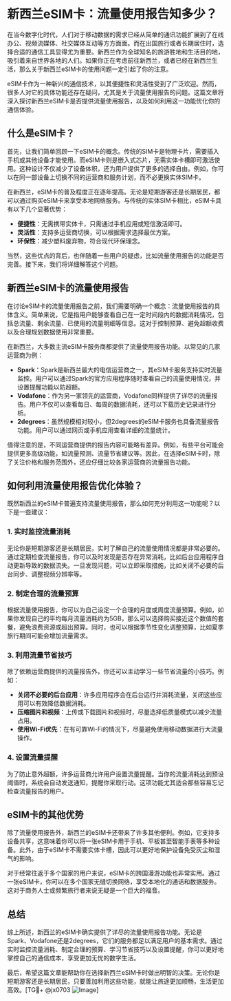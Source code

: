 # 新西兰eSIM卡：流量使用报告知多少？

在当今数字化时代，人们对于移动数据的需求已经从简单的通讯功能扩展到了在线办公、视频流媒体、社交媒体互动等方方面面。而在出国旅行或者长期居住时，选择合适的通信工具显得尤为重要。新西兰作为全球知名的旅游胜地和生活目的地，吸引着来自世界各地的人们。如果你正在考虑前往新西兰，或者已经在新西兰生活，那么关于新西兰eSIM卡的使用问题一定引起了你的注意。

eSIM卡作为一种新兴的通信技术，以其便捷性和灵活性受到了广泛欢迎。然而，很多人对它的具体功能还存在疑问，尤其是关于流量使用报告的问题。这篇文章将深入探讨新西兰eSIM卡是否提供流量使用报告，以及如何利用这一功能优化你的通信体验。

## 什么是eSIM卡？

首先，让我们简单回顾一下eSIM卡的概念。传统的SIM卡是物理卡片，需要插入手机或其他设备才能使用。而eSIM卡则是嵌入式芯片，无需实体卡槽即可激活使用。这种设计不仅减少了设备体积，还为用户提供了更多的选择自由。例如，你可以在同一部设备上切换不同的运营商和服务计划，而不必更换实体SIM卡。

在新西兰，eSIM卡的普及程度正在逐年提高。无论是短期游客还是长期居民，都可以通过购买eSIM卡来享受本地网络服务。与传统的实体SIM卡相比，eSIM卡具有以下几个显著优势：

- **便捷性**：无需携带实体卡，只需通过手机应用或短信激活即可。
- **灵活性**：支持多运营商切换，可以根据需求选择最优方案。
- **环保性**：减少塑料废弃物，符合现代环保理念。

当然，这些优点的背后，也伴随着一些用户的疑虑，比如流量使用报告的功能是否完善。接下来，我们将详细解答这个问题。

## 新西兰eSIM卡的流量使用报告

在讨论eSIM卡的流量使用报告之前，我们需要明确一个概念：流量使用报告的具体含义。简单来说，它是指用户能够查看自己在一定时间段内的数据消耗情况，包括总流量、剩余流量、已使用的流量明细等信息。这对于控制预算、避免超额收费以及合理规划数据使用非常重要。

在新西兰，大多数主流eSIM卡服务商都提供了流量使用报告功能。以常见的几家运营商为例：

- **Spark**：Spark是新西兰最大的电信运营商之一，其eSIM卡服务支持实时流量监控。用户可以通过Spark的官方应用程序随时查看自己的流量使用情况，并设置提醒功能以防超额。
- **Vodafone**：作为另一家领先的运营商，Vodafone同样提供了详尽的流量报告。用户不仅可以查看每日、每周的数据消耗，还可以下载历史记录进行分析。
- **2degrees**：虽然规模相对较小，但2degrees的eSIM卡服务也具备流量报告功能。用户可以通过网页或手机应用查看详细的流量统计。

值得注意的是，不同运营商提供的报告内容可能略有差异。例如，有些平台可能会提供更多高级功能，如流量预测、流量节省建议等。因此，在选择eSIM卡时，除了关注价格和服务范围外，还应仔细比较各家运营商的流量报告功能。

## 如何利用流量使用报告优化体验？

既然新西兰的eSIM卡普遍支持流量使用报告，那么如何充分利用这一功能呢？以下是一些建议：

### 1. **实时监控流量消耗**

无论你是短期游客还是长期居民，实时了解自己的流量使用情况都是非常必要的。通过定期检查流量报告，你可以及时发现是否存在异常消耗，比如后台应用程序自动更新导致的数据流失。一旦发现问题，可以立即采取措施，比如关闭不必要的后台同步、调整视频分辨率等。

### 2. **制定合理的流量预算**

根据流量使用报告，你可以为自己设定一个合理的月度或周度流量预算。例如，如果你发现自己的平均每月流量消耗约为5GB，那么可以选择购买接近这个数值的套餐，避免浪费资源或超出预算。同时，也可以根据季节性变化调整预算，比如夏季旅行期间可能会增加流量需求。

### 3. **利用流量节省技巧**

除了依赖运营商提供的流量报告外，你还可以主动学习一些节省流量的小技巧。例如：

- **关闭不必要的后台应用**：许多应用程序会在后台运行并消耗流量，关闭这些应用可以有效降低数据消耗。
- **压缩图片和视频**：上传或下载图片和视频时，尽量选择低质量模式以减少流量占用。
- **使用Wi-Fi优先**：在有可靠Wi-Fi的情况下，尽量避免使用移动数据进行大流量操作。

### 4. **设置流量提醒**

为了防止意外超额，许多运营商允许用户设置流量提醒。当你的流量消耗达到预设阈值时，系统会自动发送通知，提醒你采取行动。这项功能尤其适合那些容易忘记检查流量报告的用户。

## eSIM卡的其他优势

除了流量使用报告外，新西兰的eSIM卡还带来了许多其他便利。例如，它支持多设备共享，这意味着你可以将一张eSIM卡用于手机、平板甚至智能手表等多种设备。此外，由于eSIM卡不需要实体卡槽，因此可以更好地保护设备免受灰尘和湿气的影响。

对于经常往返于多个国家的用户来说，eSIM卡的跨国漫游功能也非常实用。通过一张eSIM卡，你可以在多个国家无缝切换网络，享受本地化的通话和数据服务。这对于商务人士或频繁旅行者来说无疑是一个巨大的福音。

## 总结

综上所述，新西兰的eSIM卡确实提供了详尽的流量使用报告功能。无论是Spark、Vodafone还是2degrees，它们的服务都足以满足用户的基本需求。通过实时监控流量消耗、制定合理的预算、学习节省技巧以及设置提醒，你可以更好地掌控自己的通信成本，享受更加无忧的数字生活。

最后，希望这篇文章能帮助你在选择新西兰eSIM卡时做出明智的决策。无论你是短期游客还是长期居民，只要善加利用这些功能，就能让旅途更加顺畅，生活更加高效。[TG💪+ @jx0703 ![Image](https://github.com/user-attachments/assets/dbca1d08-cadb-493c-b0ec-ad6f7a83f270)]